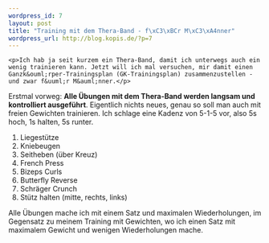 ```yaml
--- 
wordpress_id: 7
layout: post
title: "Training mit dem Thera-Band - f\xC3\xBCr M\xC3\xA4nner"
wordpress_url: http://blog.kopis.de/?p=7
---
```


    <p>Ich hab ja seit kurzem ein Thera-Band, damit ich unterwegs auch ein wenig trainieren kann. Jetzt will ich mal versuchen, mir damit einen Ganzk&ouml;rper-Trainingsplan (GK-Trainingsplan) zusammenzustellen - und zwar f&uuml;r M&auml;nner.</p>
<p>Erstmal vorweg: <strong>Alle &Uuml;bungen mit dem Thera-Band werden langsam und kontrolliert ausgef&uuml;hrt</strong>. Eigentlich nichts neues, genau so soll man auch mit freien Gewichten trainieren. Ich schlage eine Kadenz von 5-1-5 vor, also 5s hoch, 1s halten, 5s runter.</p>
<div><ol>
<li>Liegest&uuml;tze</li>
<li>Kniebeugen</li>
<li>Seitheben (&uuml;ber Kreuz)</li>
<li>French Press</li>
<li>Bizeps Curls</li>
<li>Butterfly Reverse</li>
<li>Schr&auml;ger Crunch</li>
<li>St&uuml;tz halten (mitte, rechts, links)</li>
</ol> Alle &Uuml;bungen mache ich mit einem Satz und maximalen Wiederholungen, im Gegensatz zu meinem Training mit Gewichten, wo ich einen Satz mit maximalem Gewicht und wenigen Wiederholungen mache.</div>
  
